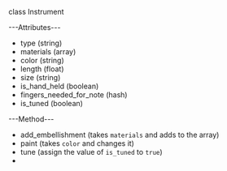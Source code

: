 class Instrument

---Attributes---
+ type (string)
+ materials (array)
+ color (string)
+ length (float)
+ size (string)
+ is_hand_held (boolean)
+ fingers_needed_for_note (hash)
+ is_tuned (boolean)

---Method---
+ add_embellishment (takes `materials` and adds to the array)
+ paint (takes `color` and changes it)
+ tune (assign the value of `is_tuned` to `true`)
+ 
